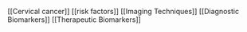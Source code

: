 [[Cervical cancer]]
[[risk factors]]
[[Imaging Techniques]]
[[Diagnostic Biomarkers]]
[[Therapeutic Biomarkers]]
